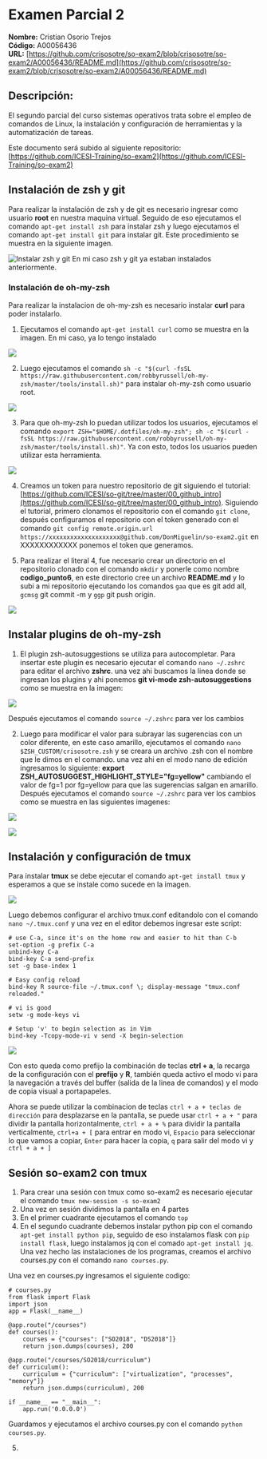 # Examen Parcial 2 

**Nombre:** Cristian Osorio Trejos  
**Código:** A00056436  
**URL:** [https://github.com/crisosotre/so-exam2/blob/crisosotre/so-exam2/A00056436/README.md](https://github.com/crisosotre/so-exam2/blob/crisosotre/so-exam2/A00056436/README.md)

## Descripción:

El segundo parcial del curso sistemas operativos trata sobre el empleo de comandos de Linux, la instalación y configuración de herramientas y la automatización de tareas.

Este documento será subido al siguiente repositorio: [https://github.com/ICESI-Training/so-exam2](https://github.com/ICESI-Training/so-exam2)

## **Instalación de zsh y git**

Para realizar la instalación de zsh y de git es necesario ingresar como usuario **root** en nuestra maquina virtual. Seguido de eso
ejecutamos el comando ```apt-get install zsh``` para instalar zsh y luego ejecutamos el comando ```apt-get install git``` para instalar git. Este procedimiento se muestra en la siguiente imagen.

![Instalar zsh y git](img/installzshygit.png)
En mi caso zsh y git ya estaban instalados anteriormente.

### **Instalación de oh-my-zsh**

Para realizar la instalacion de oh-my-zsh es necesario instalar **curl** para poder instalarlo.

1) Ejecutamos el comando ```apt-get install curl``` como se muestra en la imagen. En mi caso, ya lo tengo instalado

![](img/installcurl.png)

2) Luego ejecutamos el comando ```sh -c "$(curl -fsSL https://raw.githubusercontent.com/robbyrussell/oh-my-zsh/master/tools/install.sh)"``` para instalar oh-my-zsh como usuario root.

![](img/oh-my-zsh.png)

3) Para que oh-my-zsh lo puedan utilizar todos los usuarios, ejecutamos el comando ```export ZSH="$HOME/.dotfiles/oh-my-zsh"; sh -c "$(curl -fsSL https://raw.githubusercontent.com/robbyrussell/oh-my-zsh/master/tools/install.sh)"```.  Ya con esto, todos los usuarios pueden utilizar esta herramienta.

![](img/oh-my-zsh-todos-usuarios.png)

4) Creamos un token para nuestro repositorio de git siguiendo el tutorial:  [https://github.com/ICESI/so-git/tree/master/00_github_intro](https://github.com/ICESI/so-git/tree/master/00_github_intro). Siguiendo el tutorial, primero clonamos el repositorio con  el comando ```git clone```, después configuramos el repositorio con el token generado con el comando ```git config remote.origin.url https://xxxxxxxxxxxxxxxxxxxx@github.com/DonMiguelin/so-exam2.git``` en  XXXXXXXXXXXX ponemos el token que generamos.

5) Para realizar el literal 4, fue necesario crear un directorio en el repositorio clonado con el comando ```mkdir``` y ponerle como nombre **codigo_punto6**, en este directorio cree un archivo **README.md** y lo subi a mi repositorio ejecutando los comandos ```gaa``` que es git add all, ```gcmsg``` git commit -m y ```ggp``` git push origin.

![](img/tokenmascomandos.png)


## Instalar plugins de oh-my-zsh

1) El plugin zsh-autosuggestions se utiliza para autocompletar. Para insertar este plugin es necesario ejecutar el comando ```nano ~/.zshrc``` para editar el archivo **zshrc**. una vez ahi buscamos la linea donde se ingresan los plugins y ahi ponemos **git vi-mode zsh-autosuggestions** como se muestra en la imagen:

![](img/editarAutosuggesstions.png)

Después ejecutamos el comando ```source ~/.zshrc``` para ver los cambios

2) Luego para modificar el valor para subrayar las sugerencias con un color diferente, en este caso amarillo, ejecutamos el comando ```nano $ZSH_CUSTOM/crisosotre.zsh``` y se creara un archivo .zsh con el nombre que le dimos en el comando. una vez ahi en el modo nano de edición ingresamos lo siguiente: **export ZSH_AUTOSUGGEST_HIGHLIGHT_STYLE="fg=yellow"** cambiando el valor de fg=1 por fg=yellow para que las sugerencias salgan en amarillo. Después ejecutamos el comando ```source ~/.zshrc``` para ver los cambios como se muestra en las siguientes imagenes: 

![](img/cambioColorAmarillo.png)

![](img/cambioColorAmarillo2.png)

## Instalación y configuración de tmux

Para instalar **tmux** se debe ejecutar el comando ```apt-get install tmux``` y esperamos a que se instale como sucede en la imagen.

![](img/instalartmux.png)

Luego debemos configurar el archivo tmux.conf editandolo con el comando ```nano ~/.tmux.conf``` y una vez en el editor debemos ingresar este script:

```
# use C-a, since it's on the home row and easier to hit than C-b
set-option -g prefix C-a
unbind-key C-a
bind-key C-a send-prefix
set -g base-index 1

# Easy config reload
bind-key R source-file ~/.tmux.conf \; display-message "tmux.conf reloaded."

# vi is good
setw -g mode-keys vi

# Setup 'v' to begin selection as in Vim
bind-key -Tcopy-mode-vi v send -X begin-selection
```
![](img/tmuxconf.png)

Con esto queda como prefijo la combinación de teclas **ctrl + a**, la recarga de la configuración con el **prefijo** y **R**, también queda activo el modo vi para la navegación a través del buffer (salida de la linea de comandos) y el modo de copia visual a portapapeles.

Ahora se puede utilizar la combinacion de teclas ```ctrl + a + teclas de dirección``` para desplazarse en la pantalla, se puede usar ```ctrl + a + "``` para dividir la pantalla horizontalmente, ```ctrl + a + %``` para dividir la pantalla verticalmente, ```ctrl+a + [``` para entrar en modo vi, ```Espacio``` para seleccionar lo que vamos a copiar, ```Enter``` para hacer la copia, ```q``` para salir del modo vi y ```ctrl + a + ]```


## Sesión so-exam2 con tmux

1) Para crear una sesión con tmux como so-exam2 es necesario ejecutar el comando  ```tmux new-session -s so-exam2```
2) Una vez en sesión dividimos la pantalla en 4 partes
3) En el primer cuadrante ejecutamos el comando ```top```
4) En el segundo cuadrante debemos instalar python pip con el comando ```apt-get install python pip```, seguido de eso instalamos flask con ```pip install flask```, luego instalamos jq con el comado ```apt-get install jq```. Una vez hecho las instalaciones de los programas, creamos el archivo courses.py con el comando ```nano courses.py```.

Una vez en courses.py ingresamos el siguiente codigo:

```
# courses.py
from flask import Flask
import json
app = Flask(__name__)

@app.route("/courses")
def courses():
    courses = {"courses": ["SO2018", "DS2018"]}
    return json.dumps(courses), 200

@app.route("/courses/SO2018/curriculum")
def curriculum():
    curriculum = {"curriculum": ["virtualization", "processes", "memory"]}
    return json.dumps(curriculum), 200

if __name__ == "__main__":
    app.run('0.0.0.0')
```
Guardamos y ejecutamos el archivo courses.py con el comando ```python courses.py```.

5) 












